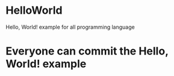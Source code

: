 # HelloWorld
Hello, World! example for all programming language


# Everyone can commit the Hello, World! example
